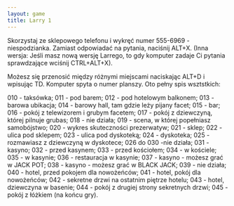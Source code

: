 ```yaml
---
layout: game
title: Larry 1
---
```


Skorzystaj ze sklepowego telefonu i wykręć numer 555-6969 - 
niespodzianka.
Zamiast odpowiadać na pytania, naciśnij ALT+X. (Inna wersja: Jeśli 
masz 
nową wersję Larrego, to gdy komputer zadaje Ci pytania sprawdzające 
wciśnij CTRL+ALT+X).

Możesz się przenosić między różnymi miejscami naciskając ALT+D i 
wpisując 
TD. Komputer spyta o numer planszy. Oto pełny spis wsztstkich:

010 - taksówka;
011 - pod barem;
012 - pod hotelowym balkonem;
013 - barowa ubikacja;
014 - barowy hall, tam gdzie leży pijany facet;
015 - bar;
016 - pokój z telewizorem i grubym facetem;
017 - pokój z dziewczyną, której pilnuje grubas;
018 - nie działa;
019 - scena, w której popełniasz samobójstwo;
020 - wykres skuteczności prezerwatyw;
021 - sklep;
022 - ulica pod sklepem;
023 - ulica pod dyskoteką;
024 - dyskoteka;
025 - rozmawiasz z dziewczyną w dyskotece;
026 do 030 -nie działa;
031 - kasyno;
032 - przed kasynem;
033 - przed kościołem;
034 - w kościele;
035 - w kasynie;
036 - restauracja w kasynie;
037 - kasyno - możesz grać w JACK POT;
038 - kasyno - możesz grać w BLACK JACK;
039 - nie działa;
040 - hotel, przed pokojem dla nowożeńców;
041 - hotel, pokój dla nowożeńców;
042 - sekretne drzwi na ostatnim piętrze hotelu;
043 - hotel, dziewczyna w basenie;
044 - pokój z drugiej strony sekretnych drzwi;
045 - pokój z łóżkiem (na końcu gry).
